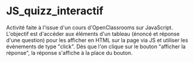 # JS_quizz_interactif
Activité faite à l'issue d'un cours d'OpenClassrooms sur JavaScript. L'objectif est d'accéder aux éléments d'un tableau (énoncé et réponse d'une question) pour les afficher en HTML sur la page via JS et utiliser les évènements de type "click". Dès que l'on clique sur le bouton "afficher la réponse", la réponse s'affiche à la place du bouton.
